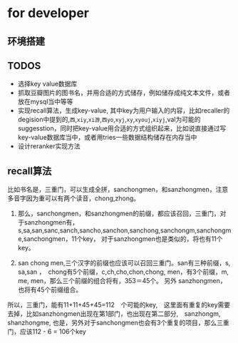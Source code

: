 # for developer

## 环境搭建

## TODOS
*  选择key value数据库
*  抓取豆瓣图片的图书名，并用合适的方式储存，例如储存成纯文本文件，或者放在mysql当中等等
*  实现recall算法，生成key-value, 其中key为用户输入的内容，比如recaller的degision中提到的,`西`,`xiy`,`xi游`,`西yo`,`xyj`,`xy`,`xyouj`,`xiyj`,val为可能的suggesstion，同时把key-value用合适的方式组织起来，比如说直接通过写key-value数据库当中，或者用tries一些数据结构储存在内存当中
*  设计reranker实现方法

## recall算法
比如书名是，三重门，可以生成全拼，sanchongmen，和sanzhongmen，注意多音字因为重可以有两个读音，chong,zhong。

1. 那么，sanchongmen，和sanzhongmen的前缀，都应该召回，三重门，对于sanzhongmen有，s,sa,san,sanc,sanch,sancho,sanchon,sanchong,sanchongm,sanchongme,sanchongmen，11个key，
对于sanzhongmen也是类似的，将也有11个key。

1. san chong men,三个汉字的前缀也应该可以召回三重门。san有三种前缀，s, sa,san ，　chong有5个前缀，c,ch,cho,chon,chong, men，有3个前缀，m, me, men，那么三个前缀的组合将有，353＝45个。
另外 sanzhongmen，也将有45个前缀组合。

所以，三重门，能有11+11+45+45=112　个可能的key,　这里面有重复的key需要去掉，比如sanzhongmen出现在第1部门，也出现在第二部分,　sanzhongm, shanzhongme, 也是，另外对于sanchongmen也会有3个重复的项目，那么三重门，应该112 - 6 = 106个key
